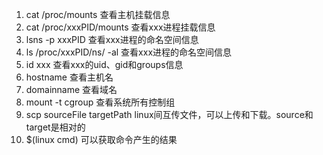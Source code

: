 1. cat /proc/mounts 查看主机挂载信息
2. cat /proc/xxxPID/mounts 查看xxx进程挂载信息
3. lsns -p xxxPID 查看xxx进程的命名空间信息
4. ls /proc/xxxPID/ns/ -al 查看xxx进程的命名空间信息
5. id xxx 查看xxx的uid、gid和groups信息
6. hostname 查看主机名
7. domainname 查看域名
8. mount -t cgroup 查看系统所有控制组
9. scp sourceFile targetPath linux间互传文件，可以上传和下载。source和target是相对的
10. $(linux cmd) 可以获取命令产生的结果